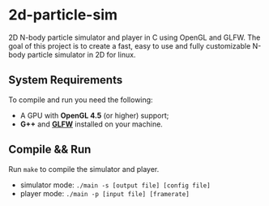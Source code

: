 # 2d-particle-sim
2D N-body particle simulator and player in C using OpenGL and GLFW.
The goal of this project is to create a fast, easy to use and fully customizable N-body particle simulator in 2D for linux.

## System Requirements
To compile and run you need the following:
- A GPU with **OpenGL 4.5** (or higher) support;
- **G++** and [**GLFW**](https://stackoverflow.com/questions/17768008/how-to-build-install-glfw-3-and-use-it-in-a-linux-project) installed on your machine.

## Compile && Run
Run `make` to compile the simulator and player.
- simulator mode: `./main -s [output file] [config file]`
- player mode: `./main -p [input file] [framerate]`
